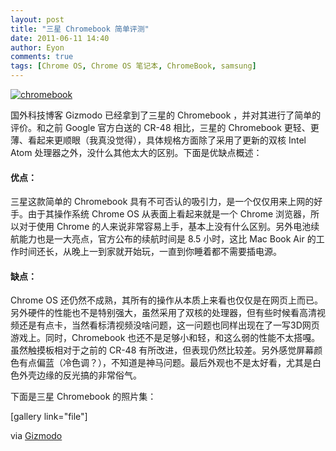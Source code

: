 ```yaml
---
layout: post
title: "三星 Chromebook 简单评测"
date: 2011-06-11 14:40
author: Eyon
comments: true
tags: [Chrome OS, Chrome OS 笔记本, ChromeBook, samsung]
---
```

<a href="http://img.chromi.org/2011/06/chromebook.jpg">![](http://img.chromi.org/2011/06/chromebook-550x309.jpg "chromebook")</a>

国外科技博客 Gizmodo 已经拿到了三星的 Chromebook ，并对其进行了简单的评价。和之前 Google 官方白送的 CR-48 相比，三星的 Chromebook 更轻、更薄、看起来更顺眼（我真没觉得），具体规格方面除了采用了更新的双核 Intel Atom 处理器之外，没什么其他太大的区别。下面是优缺点概述：



#### 优点：



三星这款简单的 Chromebook 具有不可否认的吸引力，是一个仅仅用来上网的好手。由于其操作系统 Chrome OS 从表面上看起来就是一个 Chrome 浏览器，所以对于使用 Chrome 的人来说非常容易上手，基本上没有什么区别。另外电池续航能力也是一大亮点，官方公布的续航时间是 8.5 小时，这比 Mac Book Air 的工作时间还长，从晚上一到家就开始玩，一直到你睡着都不需要插电源。



#### 缺点：



Chrome OS 还仍然不成熟，其所有的操作从本质上来看也仅仅是在网页上而已。另外硬件的性能也不是特别强大，虽然采用了双核的处理器，但有些时候看高清视频还是有点卡，当然看标清视频没啥问题，这一问题也同样出现在了一写3D网页游戏上。同时，Chromebook 也还不是足够小和轻，和这么弱的性能不太搭嘎。虽然触摸板相对于之前的 CR-48 有所改进，但表现仍然比较差。另外感觉屏幕颜色有点偏蓝（冷色调？），不知道是神马问题。最后外观也不是太好看，尤其是白色外壳边缘的反光搞的非常俗气。

下面是三星 Chromebook 的照片集：<!--more-->

[gallery link="file"]

via [Gizmodo](http://gizmodo.com/5810831/samsung-series-5-chromebook-built-for-the-future-searching-for-purpose-in-the-present)
